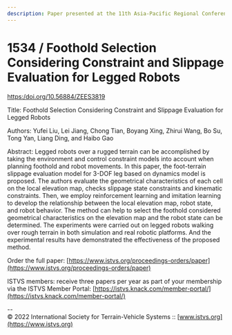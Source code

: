 ```yaml
---
description: Paper presented at the 11th Asia-Pacific Regional Conference of the ISTVS
---
```


# 1534 / Foothold Selection Considering Constraint and Slippage Evaluation for Legged Robots

[https:/doi.org/10.56884/ZEES3819](https://https/doi.org/10.56884/ZEES3819)

Title: Foothold Selection Considering Constraint and Slippage Evaluation for Legged Robots

Authors: Yufei Liu, Lei Jiang, Chong Tian, Boyang Xing, Zhirui Wang, Bo Su, Tong Yan, Liang Ding, and Haibo Gao

Abstract: Legged robots over a rugged terrain can be accomplished by taking the environment and control constraint models into account when planning foothold and robot movements. In this paper, the foot-terrain slippage evaluation model for 3-DOF leg based on dynamics model is proposed. The authors evaluate the geometrical characteristics of each cell on the local elevation map, checks slippage state constraints and kinematic constraints. Then, we employ reinforcement learning and imitation learning to develop the relationship between the local elevation map, robot state, and robot behavior. The method can help to select the foothold considered geometrical characteristics on the elevation map and the robot state can be determined. The experiments were carried out on legged robots walking over rough terrain in both simulation and real robotic platforms. And the experimental results have demonstrated the effectiveness of the proposed method.

Order the full paper: [https://www.istvs.org/proceedings-orders/paper](https://www.istvs.org/proceedings-orders/paper)

ISTVS members: receive three papers per year as part of your membership via the ISTVS Member Portal: [https://istvs.knack.com/member-portal/](https://istvs.knack.com/member-portal/)



\--\
© 2022 International Society for Terrain-Vehicle Systems :: [www.istvs.org](https://www.istvs.org)
